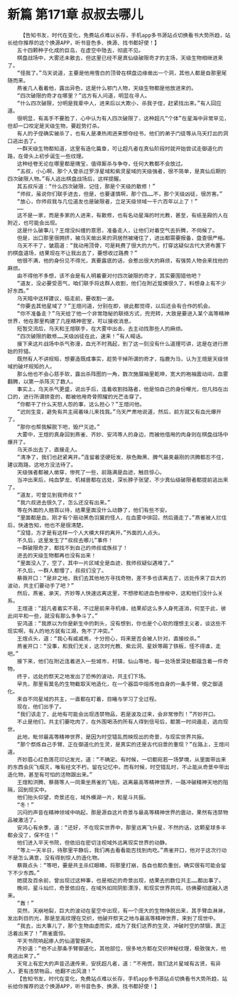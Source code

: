 # 新篇 第171章 叔叔去哪儿
        【告知书友，时代在变化，免费站点难以长存，手机app多书源站点切换看书大势所趋，站长给你推荐的这个换源APP，听书音色多、换源、找书都好使！】
       五十四颗种子化成的巨岛，在虚空中隐去，彻底不见。
       棋盘战场中，大雾还未散去，但这里已经不是真仙级破限奇才的主场，天级生物相继进来了。
       “怪我了。”乌天说道，主要是他用雪白的顶骨在棋盘边缘凿出一个洞，其他人都是自那里尾随而来。
       燕雀几人看着他，露出异色，这是什么邪门人物，天级生物都是他放进来的。
       “四次破限的奇才在哪里？”远方有人问道，明显在寻人。
       “什么四次破限，分明是我辈中人，进来后以大欺小，杀我子侄，赶紧找出来。”有人回应道。
       很明显，有高手不要脸了，心中认为有人四次破限了，这种超凡“个体”在星海中异常罕见，但却一口咬定是天级生物，要趁势打杀。
       有人的子侄确实被杀了，也有人是凑热闹进来想夺经书，他们的弟子门徒等从乌天打出的洞口逃出去了。
       一群天级生物都知道，这里有造化篇章，可让超凡者在真仙阶段时就开始尝试走御道化的路，在骨头上初步诞生一些纹理。
       这种经卷无论在哪里都是瑰宝，值得厮杀与争夺，任何大教都不会放过。
       “五叔，小心啊，那个人曾杀过罗浮星域和紫灵星域的天级强者，很不简单，是真仙后期的四次破限人物。”有人逃出棋盘战场后，这样提醒。
       其五叔斥道：“什么四次破限，记住，那是个天级的散修！”
       “师叔，虽说你们联手进去，但是，也要谨慎啊，那个四……不，那个天级凶徒，很厉害。”
       “放心，你师叔我与几位道友也是破限者，立足天级领域一千六百年以上了！”
       ……
       这不是一家，而是多家的人进来，有散修，也有名动星海的时光教，甚至，有纸圣殿的人在附近，也可能会出现。
       这是什么破事儿？王煊没纠缠的意思，准备走人，让他们对着空气去折腾，不伺候了。
       但是，出口那里很拥挤，被乌天凿出来的洞居然被堵住了，进出都需要报备，盘查很严格。
       乌天不干了，皱眉道：“我动用顶骨，可是耗费了很大的力气，打穿这疑似古代大贤布置下的棋盘道场，结果现在不让我出去了，要想收过路费？”
       他很不满，他的身份见不得光，真要露底的话，会惹出很大的麻烦，有强势人物会来找他的麻烦。
       由不得他不多想，该不会是有人明着要对付四次破限的奇才，其实要围猎他吧？
       “道友，没必要受恶气，咱们联手将这群人收割，他们在附近踅摸很久了，料想身上有不少好东西。”
       乌天暗中这样建议，临走前，要收割一波。
       “你要去其他星域了？”王煊问道，分别在即，彼此都觉得，以后还会有合作的机会。
       “你不准备走？”乌天给了他一个非常隐秘的联络方式，兜兜转，大致是要进入某个高等精神世界，他在那里构建了几座精神密室，可以接收消息。
       短暂交流后，乌天和王煊联手，在大雾中出击，去主动找那些人的麻烦。
       “四次破限的散修……天级凶徒在此，速来！”有人喊话。
       接下来这片战场中杀气弥漫，血光不时溅起，到了这一刻没有什么道理可讲，这是在进行原始的狩猎。
       既然有人不讲规矩，想要造既成事实，趁势干掉所谓的奇才，指鹿为马，认为王煊是天级领域的破坏规矩的人。
       那么他也不会心慈手软，露出杀阵图的一角，数次施展袖里乾坤，宽大的袍袖震动间，血雾翻腾，以第一杀阵灭了数人。
       事实上，乌天杀气更盛，说出手后，连着收割挡路者，他是怕自己的身份曝光，但凡挡在出口的，进行所谓排查的，都被他用奇骨照耀的光芒击穿了。
       “你都干了什么天怒人怨的事，这么担心？”王煊问他。
       “迟则生变，避免有共主闻着味儿来找我。”乌天严肃地说道，然后，前方就又有血光爆开了。
       “那你也帮我解脱下吧，毁尸灭迹。”
       大雾中，王煊的真身回到燕雀、齐妙、安鸿等人的身边，而被他借用的肉身则在棋盘战场中爆开了。
       乌天杀出去了，直接走人。
       “清净了，我们也赶紧离开。”连留着坚硬短发、肤色黝黑、脾气最臭最刚的洪腾都忍不住，建议跑路，这地方没法待了。
       天级强者都被人凿穿，惨死了一些，前路满是血迹，触目惊心。
       当冲出来后，纯血梦龙、机械兽都在远处，深长脖子张望，不少真仙级破限者都提前逃出来了。
       “道友，可曾见到我师叔？”
       “我六叔进去很久了，怎么还没有出来。”
       等在外面的人翘首以待，结果里面没什么动静了，他们有些不安。
       “里面都是血，刚才有个扇动黑色羽翼的怪人，在血雾中徘回，然后遁走了。”燕雀被人拦住后，快速告知，他也不是很清楚。
       “没错，方才是有这样一个人大模大样的离开。”外面的人点头。
       不久后，这里发生了“叔叔去哪儿”事件！
       一群破限奇才，都找不到自己的师叔或族叔了！
       进去的天级生物都再也没有出来！
       “里面没人了，空了，其中一片区域全是血迹，我师叔疑似遇难了。”
       不久后，一群人都懵了，叔叔们没了。
       蔡薇开口：“是非之地，我们去其他地方寻找奇物，差不多也该离去了，远处传来了巨大的波动，共主们要动手了吧？”
       然后，燕雀、承天、齐妙等人快速远离这里，不想掺和进血色惨桉中，这和他们没什么关系。
       王煊道：“超凡者着实不易，不过是前来寻机缘，结果却这么多人身死道消，何至于此，彼此间平和一些，就没有那么多争斗了。”
       安鸿道：“我原以为你是新生中的刺头，没有想到，你也是个心软的理想主义者，谈这些不现实啊，有人的地方就有江湖，免不了冲突。”
       王煊点头，道：“我心有戚戚焉，十分担心，将来是否会被人针对，直接绞杀。”
       燕雀开口：“没事，和我们无关，这次时光教、紫云洞、星妖等踢了铁板，怪不得谁，走吧。”
       接下来，他们在附近连着进入一些城市，村镇，仙山等地，每一处场景深处都蕴含着一件奇物。
       终于，远处的祭天之地发出了恐怖的波动，共主们下场。
       早先，那里有莫名的生物截取天地造化，在一个器皿中熔炼他自身的一条手臂，使之御道化。
       来自不同星域的共主，一直都在盯着，目睹与学习了全过程。
       现在，他们出手了。
       “我们该走了，此地有可能会出现违禁物品，若是波及过来，会非常惨烈！”齐妙开口。
       不止是他们，共主们要吃肉了，在外围喝汤的所有人得到信号后，都第一时间遁走，逃向现世。
       此地，毗邻最高等精神世界，是因为时空错乱而映现出的奇景，与现实世界共振。
       “那个祭炼自己手臂、正在御道化的生灵，是真实的还是古代旧景的重现？”在路上，王煊问道。
       齐妙眉心红色莲花印记发光，道：“不确定。有时候，一切都宛若一场梦境，从里面带出来的东西会灰飞烟灭，唯有经文不朽，留在记忆中。而有时候，时空错乱时，不止能从奇景中带出造化物，甚至有可怕的活物跟出来。”
       王煊和洪腾、蔡薇等人一同乘坐燕雀的飞船，逃离最高等精神世界，一路冲破精神天地的阻隔，回到现实中。
       他们抬头仰望，奇景还在，域外模湖一片，和星斗共振。
       “冬！”
       沉闷的声音在精神领域中响起，那是源自这片奇景与最高等精神世界的震动，果然有违禁物品被激活了。
       安鸿心有余季，道：“还好，不在现实世界中，那里远离飞升星，不然的话，这颗星球多半都会没了，保不住！”
       他们进入平天书院，但依旧在密切注视域外远离现实世界的动静。
       “等上一天半日，待那里平静后，我们再去看看能否找到肉吃。”燕雀开口，他对于这次行动不是怎么满意，没有得到惊人的造化物。
       蔡薇点头：“等吧，要是共主杀红眼睛，将那里打崩，各自也都负重创，确实很有可能会留下不少东西。”
       她提及百余前，曾出现过这种事，也是相近的奇景出现，结果去的数位共主……都出事了。
       晚间，星斗灿烂，奇景依旧在，在域外如同阴影漂浮，和现实世界共鸣，彷佛要彻底融入进来。
       “轰！”
       突然，天崩地裂，巨大的波动在星空中出现，有一个庞大的生物挣脱出来，其手臂血淋淋，发出刺目的光，那是至高纹理在交织，他破开祭天之地与最高等精神世界，来到了现世中。
       “我去，出大事儿了，那个生物由虚而实，成为了我们这界的生灵，冲破时空的禁锢，真正活着出来了！”燕雀震惊。
       平天书院响起瘆人的仙道警报声。
       齐妙道：“他不止那条手臂御道化，其他部位，很多地方都在交织神秘纹理，极致强大，他竟逃出来了。”
       天穹上有宏大的声音迅速传来，安抚超凡者，道：“不用慌，我们这片星域有古贤，有异人，更有违禁物品，他翻不出风浪！”
       【告知书友，时代在变化，免费站点难以长存，手机app多书源站点切换看书大势所趋，站长给你推荐的这个换源APP，听书音色多、换源、找书都好使！】